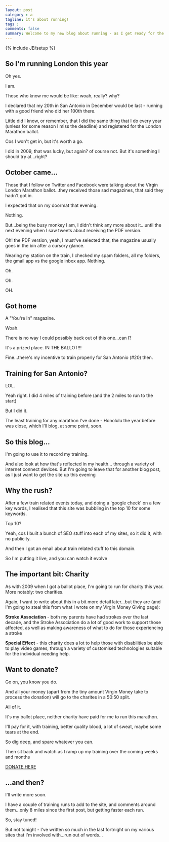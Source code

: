 ```yaml
---
layout: post
category : a
tagline: it's about running!
tags : 
comments: false
summary: Welcome to my new blog about running - as I get ready for the Virgin London Marathon 2016
---
```


{% include JB/setup %}

## So I'm running London this year

Oh yes.

I am.

Those who know me would be like: woah, really? why?

I declared that my 20th in San Antonio in December would be last - running with a good friend who did her 100th there.

Little did I know, or remember, that I did the same thing that I do every year (unless for some reason I miss the deadline) and registered for the London Marathon ballot.

Cos I won't get in, but it's worth a go.

I did in 2009, that was lucky, but again? of course not. But it's something I should try at...right?

## October came...

Those that I follow on Twitter and Facebook were talking about the Virgin London Marathon ballot...they received those sad magazines, that said they hadn't got in.

I expected that on my doormat that evening.

Nothing.

But...being the busy monkey I am, I didn't think any more about it...until the next evening when I saw tweets about receiving the PDF version.

Oh! the PDF version, yeah, I must've selected that, the magazine usually goes in the bin after a cursory glance.

Nearing my station on the train, I checked my spam folders, all my folders, the gmail app vs the google inbox app. Nothing.

Oh.

Oh.

OH.

## Got home

A "You're In" magazine.

Woah.

There is no way I could possibly back out of this one...can I?

It's a prized place. IN THE BALLOT!!!

Fine...there's my incentive to train properly for San Antonio (#20) then.

## Training for San Antonio?

LOL.

Yeah right. I did 4 miles of training before (and the 2 miles to run to the start)

But I did it.

The least training for any marathon I've done - Honolulu the year before was close, which I'll blog, at some point, soon.

## So this blog...

I'm going to use it to record my training.

And also look at how that's reflected in my health... through a variety of internet connect devices. But I'm going to leave that for another blog post, as I just want to get the site up this evening

## Why the rush?

After a few train related events today, and doing a 'google check' on a few key words, I realised that this site was bubbling in the top 10 for some keywords.

Top 10?

Yeah, cos I built a bunch of SEO stuff into each of my sites, so it did it, with no publicity.

And then I got an email about train related stuff to this domain.

So I'm putting it live, and you can watch it evolve

## The important bit: Charity

As with 2009 when I got a ballot place, I'm going to run for charity this year. More notably: two charities.

Again, I want to write about this in a bit more detail later...but they are (and I'm going to steal this from what I wrote on my Virgin Money Giving page):

<b>Stroke Association</b> - both my parents have had strokes over the last decade, and the Stroke Association do a lot of good work to support those affected, as well as making awareness of what to do for those experiencing a stroke

<b>Special Effect</b> - this charity does a lot to help those with disabilities be able to play video games, through a variety of customised technologies suitable for the individual needing help.

## Want to donate?

Go on, you know you do.

And all your money (apart from the tiny amount Virgin Money take to process the donation) will go to the charites in a 50:50 split.

All of it.

It's my ballot place, neither charity have paid for me to run this marathon.

I'll pay for it, with training, better quality blood, a lot of sweat, maybe some tears at the end.

So dig deep, and spare whatever you can.

Then sit back and watch as I ramp up my training over the coming weeks and months

[DONATE HERE](http://uk.virginmoneygiving.com/progers)

## ...and then?

I'll write more soon. 

I have a couple of training runs to add to the site, and comments around them...only 8 miles since the first post, but getting faster each run.

So, stay tuned!

But not tonight - I've written so much in the last fortnight on my various sites that I'm involved with...run out of words...

